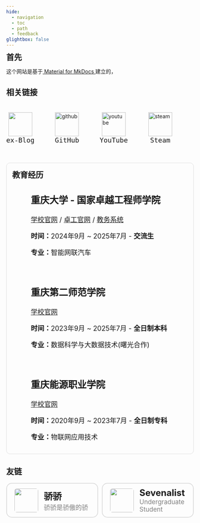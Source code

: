 ```yaml
---
hide:
  - navigation
  - toc
  - path
  - feedback
glightbox: false
---
```


<style>
  .md-typeset h1,
  .md-content__button {
    display: none;
  }
</style>

<link rel="stylesheet" href="/stylesheets/index.css">

<div>
    <h2 style="font-weight: bolder; margin-top: 0;line-height:1;">首先</h2>
    这个网站是基于<a href="https://squidfunk.github.io/mkdocs-material/" target="_blank"> Material for MkDocs </a>建立的，
</div>





<div>
    <h2 style="font-weight: bolder;">相关链接</h2>
    <div style="display: flex; flex-wrap: wrap; gap: 55px; margin-top: 40px;">
        <div style="display: flex; flex-direction: column; align-items: center;">
            <a href="https://www.leeyearn.cn/" target="_blank">
                <img width="64" height="64" src="https://img.icons8.com/deco/96/domain.png"/>
            </a>
            <code style="font-size: 18px; margin: 0;">ex-Blog</code>
        </div>
        <div style="display: flex; flex-direction: column; align-items: center;">
            <a href="https://github.com/LeeYearn" target="_blank">
                <img width="64" height="64" src="https://img.icons8.com/deco/96/github.png" alt="github"/>
            </a>
            <code style="font-size: 18px; margin: 0;">GitHub</code>
        </div>
        <div style="display: flex; flex-direction: column; align-items: center;">
            <a href="https://www.youtube.com/@leeyearn" target="_blank">
                <img width="64" height="64" src="https://img.icons8.com/deco/96/youtube.png" alt="youtube"/>
            </a>
            <code style="font-size: 18px; margin: 0;">YouTube</code>
        </div>
        <div style="display: flex; flex-direction: column; align-items: center;">
            <a href="https://steamcommunity.com/profiles/76561199004333008/" target="_blank">
                <img width="64" height="64" src="https://img.icons8.com/deco/96/steam.png" alt="steam"/>
            </a>
            <code style="font-size: 18px; margin: 0;">Steam</code>
        </div>
    </div>
</div>

<div style="margin-top:50px;border: 1px solid #ddd; border-radius: 10px; padding: 15px;background-color: rgba(249, 249, 249, 0.1);">
    <h2 style="font-weight: bolder;margin-top:0px;">教育经历</h2>
    <div class="education-container" style="display: flex; flex-direction: column; gap: 20px; margin: 0 0 0 50px;">
        <div style="display: flex; align-items: center; gap: 50px; width: 100%; max-width: 800px; flex-wrap: wrap;">
            <img src="/images/about/education/CQU.png" width="200px" style="flex-shrink: 0; display: none;" class="education-image">
            <div style="text-align: left; font-size: 18px;">
                <h3 style="font-size: 25px; font-weight: bold; line-height: 1; margin-top: 1em;">重庆大学 - 国家卓越工程师学院</h3>
                <p>
                    <a href="https://cqu.edu.cn/" target="_blank">学校官网</a> / 
                    <a href="https://eie.cqu.edu.cn/" target="_blank">卓工官网</a> / 
                    <a href="https://my.cqu.edu.cn/workspace/home/" target="_blank">教务系统</a>
                </p>
                <p><b>时间：</b>2024年9月 ~ 2025年7月 - <b>交流生</b></p>
                <p><b>专业：</b>智能网联汽车</p>
            </div>
        </div>
        <div style="display: flex; align-items: center; gap: 50px; width: 100%; max-width: 800px; flex-wrap: wrap;margin-top:20px">
            <img src="/images/about/education/CQUE.png" width="200px" style="flex-shrink: 0; display: none;" class="education-image">
            <div style="text-align: left; font-size: 18px;">
                <h3 style="font-size: 25px; font-weight: bolder; line-height: 1; margin-top: 1em;">重庆第二师范学院</h3>
                <p>
                    <a href="https://www.cque.edu.cn/esdztw/sy.html" target="_blank">学校官网</a>
                </p>
                <p><b>时间：</b>2023年9月 ~ 2025年7月 - <b>全日制本科</b></p>
                <p><b>专业：</b>数据科学与大数据技术(曙光合作)</p>
            </div>
        </div>
        <div style="display: flex; align-items: center; gap: 50px; flex-wrap: wrap; margin-top: 20px; ">
            <img src="/images/about/education/CQNY.png" width="200px" style="flex-shrink: 0; display: none;" class="education-image">
            <div style="text-align: left; font-size: 18px;">
                <h3 style="font-size: 25px; font-weight: bolder; line-height: 1; margin-top: 1em;">重庆能源职业学院</h3>
                <p>
                    <a href="https://www.cqny.edu.cn/" target="_blank">学校官网</a>
                </p>
                <p><b>时间：</b>2020年9月 ~ 2023年7月 - <b>全日制专科</b></p>
                <p><b>专业：</b>物联网应用技术</p>
            </div>
        </div>
    </div>
</div>

<div>
    <h2 style="font-weight: bolder;">友链</h2>
    <div style="display: flex; gap: 10px;">
        <a href="https://dxlcq.cn" class="test" style="display: inline-flex; align-items: center; border: 2px solid #ddd; border-radius: 15px; padding: 10px; width: 300px; text-decoration: none;" target="_blank">
            <img src="https://dxlcq.cn/assets/head.png" width="64px" style="margin: 0 10px 0 10px; border-radius: 10%;">
            <div style="margin-left: 5px;">
                <p style="font-size: 24px; font-weight: bold; margin: 0;">骄骄</p>
                <p style="font-size: 17px; color: gray; margin: 0;">骄骄是骄傲的骄</p>
            </div>
        </a>
        <a href="https://dxlcq.cn" class="test" style="display: inline-flex; align-items: center; border: 2px solid #ddd; border-radius: 15px; padding: 10px; width: 300px; text-decoration: none;" target="_blank">
            <img src="https://dczcq.cn/img/logo/icon.svg" width="64px" style="margin: 0 10px 0 10px; border-radius: 10%;">
            <div style="margin-left: 5px;">
                <p style="font-size: 24px; font-weight: bold; margin: 0;">Sevenalist</p>
                <p style="font-size: 17px; color: gray; margin: 0;">Undergraduate Student</p>
            </div>
        </a>
    </div>
</div>

<script>
    // 动态检测屏幕宽度
    function adjustLayout() {
        const screenWidth = window.innerWidth;
        const images = document.querySelectorAll('.education-image');
        const container = document.querySelector('.education-container'); // 使用 class 选择器

        if (screenWidth < 768) {
            // 小屏幕：隐藏图片，调整 margin
            images.forEach(img => img.style.display = 'none');
            container.style.margin = '0 0 0 0';
        } else {
            // 大屏幕：显示图片，恢复 margin
            images.forEach(img => img.style.display = 'block');
            container.style.margin = '0 0 0 50px';
        }
    }

    // 初始加载时调用
    adjustLayout();

    // 窗口大小变化时调用
    window.addEventListener('resize', adjustLayout);
</script>